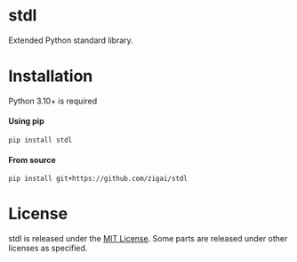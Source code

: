 # stdl
Extended Python standard library.
# Installation
Python 3.10+ is required
#### Using pip
```
pip install stdl
```
#### From source
```
pip install git+https://github.com/zigai/stdl
```
# License
stdl is released under the [MIT License](https://github.com/zigai/stdl/blob/master/LICENSE). Some parts are released under other licenses as specified.
